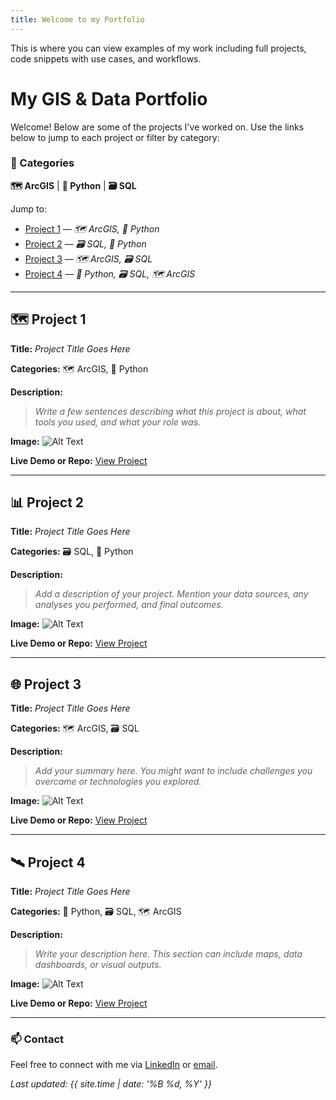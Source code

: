 ```yaml
---
title: Welcome to my Portfolio
---
```

This is where you can view examples of my work including full projects, code snippets with use cases, and workflows.

# My GIS & Data Portfolio

Welcome! Below are some of the projects I've worked on. Use the links below to jump to each project or filter by category:

### 🧩 Categories
**🗺️ ArcGIS** | **🐍 Python** | **🗃️ SQL**

Jump to:
- [Project 1](#project-1) — *🗺️ ArcGIS, 🐍 Python*
- [Project 2](#project-2) — *🗃️ SQL, 🐍 Python*
- [Project 3](#project-3) — *🗺️ ArcGIS, 🗃️ SQL*
- [Project 4](#project-4) — *🐍 Python, 🗃️ SQL, 🗺️ ArcGIS*

---

## 🗺️ Project 1 <a name="project-1"></a>
**Title:** *Project Title Goes Here*

**Categories:** 🗺️ ArcGIS, 🐍 Python

**Description:**
> _Write a few sentences describing what this project is about, what tools you used, and what your role was._

**Image:**
![Alt Text](path/to/your/image1.jpg)

**Live Demo or Repo:**
[View Project](https://your-project-link.com)

---

## 📊 Project 2 <a name="project-2"></a>
**Title:** *Project Title Goes Here*

**Categories:** 🗃️ SQL, 🐍 Python

**Description:**
> _Add a description of your project. Mention your data sources, any analyses you performed, and final outcomes._

**Image:**
![Alt Text](path/to/your/image2.jpg)

**Live Demo or Repo:**
[View Project](https://your-project-link.com)

---

## 🌐 Project 3 <a name="project-3"></a>
**Title:** *Project Title Goes Here*

**Categories:** 🗺️ ArcGIS, 🗃️ SQL

**Description:**
> _Add your summary here. You might want to include challenges you overcame or technologies you explored._

**Image:**
![Alt Text](path/to/your/image3.jpg)

**Live Demo or Repo:**
[View Project](https://your-project-link.com)

---

## 🛰️ Project 4 <a name="project-4"></a>
**Title:** *Project Title Goes Here*

**Categories:** 🐍 Python, 🗃️ SQL, 🗺️ ArcGIS

**Description:**
> _Write your description here. This section can include maps, data dashboards, or visual outputs._

**Image:**
![Alt Text](path/to/your/image4.jpg)

**Live Demo or Repo:**
[View Project](https://your-project-link.com)

---

### 📫 Contact
Feel free to connect with me via [LinkedIn](https://linkedin.com/in/your-profile) or [email](mailto:your@email.com).

*Last updated: {{ site.time | date: '%B %d, %Y' }}*

